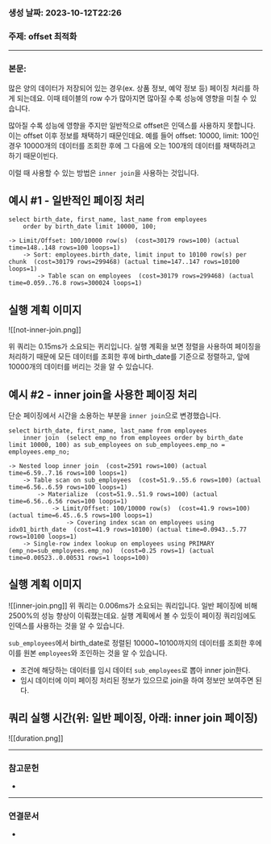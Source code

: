 ### 생성 날짜: 2023-10-12T22:26
### 주제: offset 최적화
---
### 본문:
많은 양의 데이터가 저장되어 있는 경우(ex. 상품 정보, 예약 정보 등) 페이징 처리를 하게 되는데요. 이때 테이블의 row 수가 많아지면 많아질 수록 성능에 영향을 미칠 수 있습니다.

많아질 수록 성능에 영향을 주지만 일반적으로 offset은 인덱스를 사용하지 못합니다.
이는 offset 이후 정보를 채택하기 때문인데요. 예를 들어 offset: 10000, limit: 100인 경우 10000개의 데이터를 조회한 후에 그 다음에 오는 100개의 데이터를 채택하려고 하기 때문이빈다.

이럴 때 사용할 수 있는 방법은 `inner join`을 사용하는 것입니다.

## 예시 #1 - 일반적인 페이징 처리
```
select birth_date, first_name, last_name from employees
	order by birth_date limit 10000, 100;

-> Limit/Offset: 100/10000 row(s)  (cost=30179 rows=100) (actual time=148..148 rows=100 loops=1)
    -> Sort: employees.birth_date, limit input to 10100 row(s) per chunk  (cost=30179 rows=299468) (actual time=147..147 rows=10100 loops=1)
        -> Table scan on employees  (cost=30179 rows=299468) (actual time=0.059..76.8 rows=300024 loops=1)
```

## 실행 계획 이미지
![[not-inner-join.png]]

위 쿼리는 0.15ms가 소요되는 퀴리입니다.
실행 계획을 보면 정렬을 사용하여 페이징을 처리하기 때문에 모든 데이터를 조회한 후에 birth_date를 기준으로 정렬하고, 앞에 10000개의 데이터를 버리는 것을 알 수 있습니다.

## 예시 #2 - inner join을 사용한 페이징 처리

단순 페이징에서 시간을 소용하는 부분을 `inner join`으로 변경했습니다.

```
select birth_date, first_name, last_name from employees
	inner join  (select emp_no from employees order by birth_date limit 10000, 100) as sub_employees on sub_employees.emp_no = employees.emp_no;

-> Nested loop inner join  (cost=2591 rows=100) (actual time=6.59..7.16 rows=100 loops=1)
    -> Table scan on sub_employees  (cost=51.9..55.6 rows=100) (actual time=6.56..6.59 rows=100 loops=1)
        -> Materialize  (cost=51.9..51.9 rows=100) (actual time=6.56..6.56 rows=100 loops=1)
            -> Limit/Offset: 100/10000 row(s)  (cost=41.9 rows=100) (actual time=6.45..6.5 rows=100 loops=1)
                -> Covering index scan on employees using idx01_birth_date  (cost=41.9 rows=10100) (actual time=0.0943..5.77 rows=10100 loops=1)
    -> Single-row index lookup on employees using PRIMARY (emp_no=sub_employees.emp_no)  (cost=0.25 rows=1) (actual time=0.00523..0.00531 rows=1 loops=100)
```

## 실행 계획 이미지
![[inner-join.png]]
위 쿼리는 0.006ms가 소요되는 쿼리입니다. 일반 페이징에 비해 2500%의 성능 향상이 이뤄졌는데요. 실행 계획에서 볼 수 있듯이 페이징 쿼리임에도 인덱스를 사용하는 것을 알 수 있습니다.

`sub_employees`에서 birth_date로 정렬된 10000~10100까지의 데이터를 조회한 후에 이를 원본 `employees`와 조인하는 것을 알 수 있습니다.
- 조건에 해당하는 데이터를 임시 데이터 `sub_employees`로 뽑아 inner join한다.
- 임시 데이터에 이미 페이징 처리된 정보가 있으므로 join을 하여 정보만 보여주면 된다.

## 쿼리 실행 시간(위: 일반 페이징, 아래: inner join 페이징)
![[duration.png]]

---
### 참고문헌
- 
---
### 연결문서
- 


